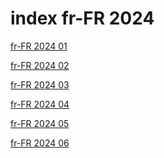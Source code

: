 # index fr-FR 2024

<a href="./01">fr-FR 2024 01</a>

<a href="./02">fr-FR 2024 02</a>

<a href="./03">fr-FR 2024 03</a>

<a href="./04">fr-FR 2024 04</a>

<a href="./05">fr-FR 2024 05</a>

<a href="./06">fr-FR 2024 06</a>
